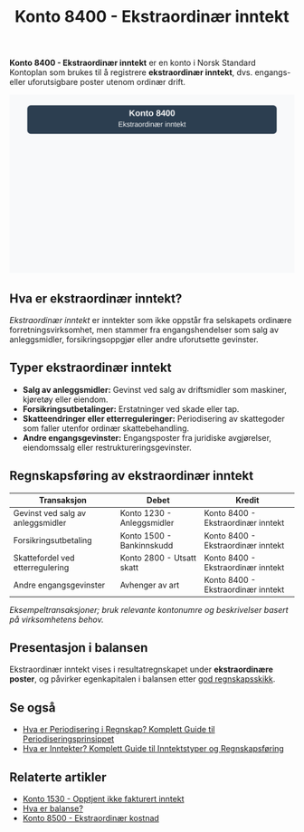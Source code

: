 ﻿---
title: "Konto 8400 - Ekstraordinær inntekt"
meta_title: "8400-ekstraordinaer-inntekt"
meta_description: '**Konto 8400 - Ekstraordinær inntekt** er en konto i Norsk Standard Kontoplan som brukes til å registrere **ekstraordinær inntekt**, dvs. engangs- eller ufor...'
slug: 8400-ekstraordinaer-inntekt
type: blog
layout: pages/single
---

**Konto 8400 - Ekstraordinær inntekt** er en konto i Norsk Standard Kontoplan som brukes til å registrere **ekstraordinær inntekt**, dvs. engangs- eller uforutsigbare poster utenom ordinær drift.

![Illustrasjon av konto 8400 Ekstraordinær inntekt](8400-ekstraordinaer-inntekt-image.svg)

## Hva er ekstraordinær inntekt?

*Ekstraordinær inntekt* er inntekter som ikke oppstår fra selskapets ordinære forretningsvirksomhet, men stammer fra engangshendelser som salg av anleggsmidler, forsikringsoppgjør eller andre uforutsette gevinster.

## Typer ekstraordinær inntekt

* **Salg av anleggsmidler:** Gevinst ved salg av driftsmidler som maskiner, kjøretøy eller eiendom.
* **Forsikringsutbetalinger:** Erstatninger ved skade eller tap.
* **Skatteendringer eller etterreguleringer:** Periodisering av skattegoder som faller utenfor ordinær skattebehandling.
* **Andre engangsgevinster:** Engangsposter fra juridiske avgjørelser, eiendomssalg eller restruktureringsgevinster.

## Regnskapsføring av ekstraordinær inntekt

| Transaksjon                       | Debet                                      | Kredit                                              |
|-----------------------------------|--------------------------------------------|-----------------------------------------------------|
| Gevinst ved salg av anleggsmidler | Konto 1230 - Anleggsmidler                 | Konto 8400 - Ekstraordinær inntekt                  |
| Forsikringsutbetaling              | Konto 1500 - Bankinnskudd                  | Konto 8400 - Ekstraordinær inntekt                  |
| Skattefordel ved etterregulering   | Konto 2800 - Utsatt skatt                  | Konto 8400 - Ekstraordinær inntekt                  |
| Andre engangsgevinster             | Avhenger av art                             | Konto 8400 - Ekstraordinær inntekt                  |

_*Eksempeltransaksjoner; bruk relevante kontonumre og beskrivelser basert på virksomhetens behov.*_

## Presentasjon i balansen

Ekstraordinær inntekt vises i resultatregnskapet under **ekstraordinære poster**, og påvirker egenkapitalen i balansen etter [god regnskapsskikk](/blogs/regnskap/god-regnskapsskikk "God Regnskapsskikk - Prinsipper, Standarder og Beste Praksis i Norge").

## Se også

* [Hva er Periodisering i Regnskap? Komplett Guide til Periodiseringsprinsippet](/blogs/regnskap/hva-er-periodisering "Hva er Periodisering i Regnskap? Komplett Guide til Periodiseringsprinsippet")
* [Hva er Inntekter? Komplett Guide til Inntektstyper og Regnskapsføring](/blogs/regnskap/hva-er-inntekter "Hva er Inntekter? Komplett Guide til Inntektstyper og Regnskapsføring")

## Relaterte artikler

* [Konto 1530 - Opptjent ikke fakturert inntekt](/blogs/kontoplan/1530-opptjent-ikke-fakturert-inntekt "Konto 1530 - Opptjent ikke fakturert inntekt")
* [Hva er balanse?](/blogs/regnskap/hva-er-balanse "Hva er Balanse? En Guide til Balanseregnskap")
* [Konto 8500 - Ekstraordinær kostnad](/blogs/kontoplan/8500-ekstraordinaer-kostnad "Konto 8500 - Ekstraordinær kostnad")






